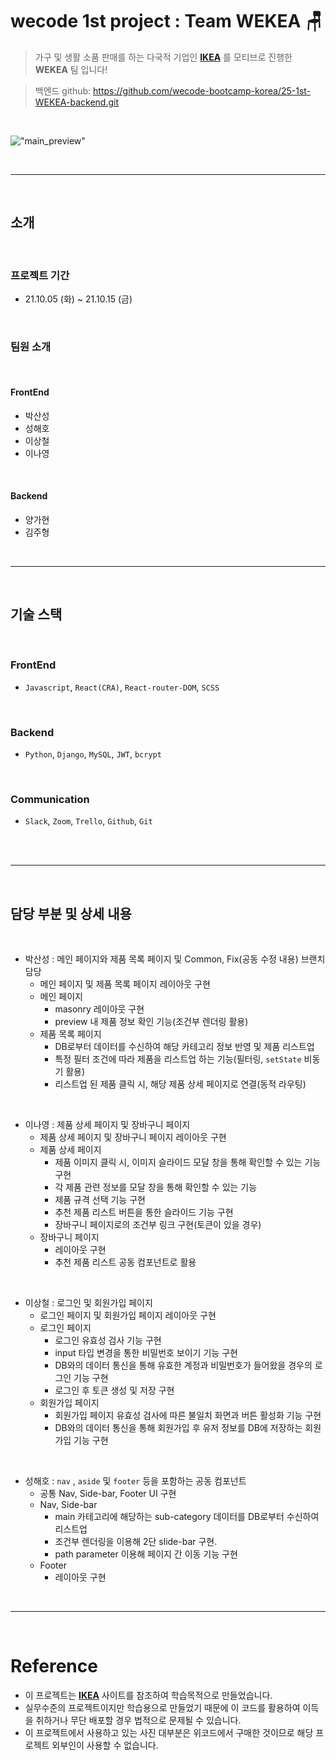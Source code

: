 # wecode 1st project : Team WEKEA 🪑

> 가구 및 생활 소품 판매를 하는 다국적 기업인 [**IKEA**](https://www.ikea.com/kr/ko/) 를 모티브로 진행한 **WEKEA** 팀 입니다!

> 백엔드 github: https://github.com/wecode-bootcamp-korea/25-1st-WEKEA-backend.git

</br>

!["main_preview"](public/Image/main_preview.gif)

</br>

---

</br>

## 소개

</br>

### 프로젝트 기간

- 21.10.05 (화) ~ 21.10.15 (금)

</br>

### 팀원 소개

</br>

#### FrontEnd

- 박산성
- 성해호
- 이상철
- 이나영

</br>

#### Backend

- 양가현
- 김주형

</br>

---

</br>

## 기술 스택

</br>

### FrontEnd

- `Javascript`, `React(CRA)`, `React-router-DOM`, `SCSS`

</br>

### Backend

- `Python`, `Django`, `MySQL`, `JWT`, `bcrypt`

</br>

### Communication

- `Slack`, `Zoom`, `Trello`, `Github`, `Git`

</br>

</br>

---

</br>

## 담당 부분 및 상세 내용

</br>

- 박산성 : 메인 페이지와 제품 목록 페이지 및 Common, Fix(공동 수정 내용) 브랜치 담당
  - 메인 페이지 및 제품 목록 페이지 레이아웃 구현
  - 메인 페이지
    - masonry 레이아웃 구현
    - preview 내 제품 정보 확인 기능(조건부 렌더링 활용)
  - 제품 목록 페이지
    - DB로부터 데이터를 수신하여 해당 카테고리 정보 반영 및 제품 리스트업
    - 특정 필터 조건에 따라 제품을 리스트업 하는 기능(필터링, `setState` 비동기 활용)
    - 리스트업 된 제품 클릭 시, 해당 제품 상세 페이지로 연결(동적 라우팅)

</br>

- 이나영 : 제품 상세 페이지 및 장바구니 페이지
  - 제품 상세 페이지 및 장바구니 페이지 레이아웃 구현
  - 제품 상세 페이지
    - 제품 이미지 클릭 시, 이미지 슬라이드 모달 창을 통해 확인할 수 있는 기능 구현
    - 각 제품 관련 정보를 모달 창을 통해 확인할 수 있는 기능
    - 제품 규격 선택 기능 구현
    - 추천 제품 리스트 버튼을 통한 슬라이드 기능 구현
    - 장바구니 페이지로의 조건부 링크 구현(토큰이 있을 경우)
  - 장바구니 페이지
    - 레이아웃 구현
    - 추천 제품 리스트 공동 컴포넌트로 활용

</br>

- 이상철 : 로그인 및 회원가입 페이지
  - 로그인 페이지 및 회원가입 페이지 레이아웃 구현
  - 로그인 페이지
    - 로그인 유효성 검사 기능 구현
    - input 타입 변경을 통한 비밀번호 보이기 기능 구현
    - DB와의 데이터 통신을 통해 유효한 계정과 비밀번호가 들어왔을 경우의 로그인 기능 구현
    - 로그인 후 토큰 생성 및 저장 구현
  - 회원가입 페이지
    - 회원가입 페이지 유효성 검사에 따른 불일치 화면과 버튼 활성화 기능 구현
    - DB와의 데이터 통신을 통해 회원가입 후 유저 정보를 DB에 저장하는 회원가입 기능 구현

</br>

- 성해호 : `nav` , `aside` 및 `footer` 등을 포함하는 공동 컴포넌트
  - 공통 Nav, Side-bar, Footer UI 구현
  - Nav, Side-bar
    - main 카테고리에 해당하는 sub-category 데이터를 DB로부터 수신하여 리스트업
    - 조건부 렌더링을 이용해 2단 slide-bar 구현.
    - path parameter 이용해 페이지 간 이동 기능 구현
  - Footer
    - 레이아웃 구현

</br>

---

</br>

# Reference

- 이 프로젝트는 [**IKEA**](https://www.ikea.com/kr/ko/) 사이트를 참조하여 학습목적으로 만들었습니다.
- 실무수준의 프로젝트이지만 학습용으로 만들었기 때문에 이 코드를 활용하여 이득을 취하거나 무단 배포할 경우 법적으로 문제될 수 있습니다.
- 이 프로젝트에서 사용하고 있는 사진 대부분은 위코드에서 구매한 것이므로 해당 프로젝트 외부인이 사용할 수 없습니다.

